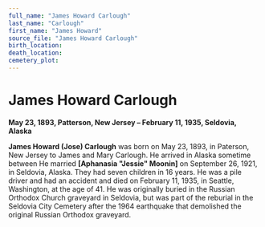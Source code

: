 ```yaml
---
full_name: "James Howard Carlough"
last_name: "Carlough"
first_name: "James Howard"
source_file: "James Howard Carlough"
birth_location:
death_location:
cemetery_plot: 
---
```

# James Howard Carlough

**May 23, 1893, Patterson, New Jersey – February 11, 1935, Seldovia,
Alaska**

**James Howard (Jose) Carlough** was born on May 23, 1893, in Paterson,
New Jersey to James and Mary Carlough. He arrived in Alaska sometime
between He married **\[Aphanasia "Jessie" Moonin\]** on September 26,
1921, in Seldovia, Alaska. They had seven children in 16 years. He was a
pile driver and had an accident and died on February 11, 1935, in
Seattle, Washington, at the age of 41. He was originally buried in the
Russian Orthodox Church graveyard in Seldovia, but was part of the
reburial in the Seldovia City Cemetery after the 1964 earthquake that
demolished the original Russian Orthodox graveyard.

